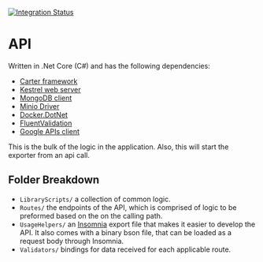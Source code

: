 [![Integration Status](https://github.com/jhburns/ExperienceCapture/workflows/API/badge.svg)](https://github.com/jhburns/ExperienceCapture/actions?query=workflow%3A%22API%22)

# API

Written in .Net Core (C#) and has the following dependencies:
- [Carter framework](https://github.com/CarterCommunity/Carter)
- [Kestrel web server](https://docs.microsoft.com/en-us/aspnet/core/fundamentals/servers/kestrel?view=aspnetcore-3.0)
- [MongoDB client](http://mongodb.github.io/mongo-csharp-driver/)
- [Minio Driver](https://github.com/minio/minio-dotnet)
- [Docker.DotNet](https://github.com/microsoft/Docker.DotNet)
- [FluentValidation](https://fluentvalidation.net/)
- [Google APIs client](https://developers.google.com/api-client-library/dotnet)

This is the bulk of the logic in the application. Also, this will start the exporter from an api call.

## Folder Breakdown

- `LibraryScripts/` a collection of common logic.
- `Routes/` the endpoints of the API, which is comprised of logic to be preformed based on the on the calling path.
- `UsageHelpers/` an [Insomnia](https://insomnia.rest/) export file that makes it easier to develop the API. It also comes with a binary bson file, that can be loaded as a request body through Insomnia.
- `Validators/` bindings for data received for each applicable route.